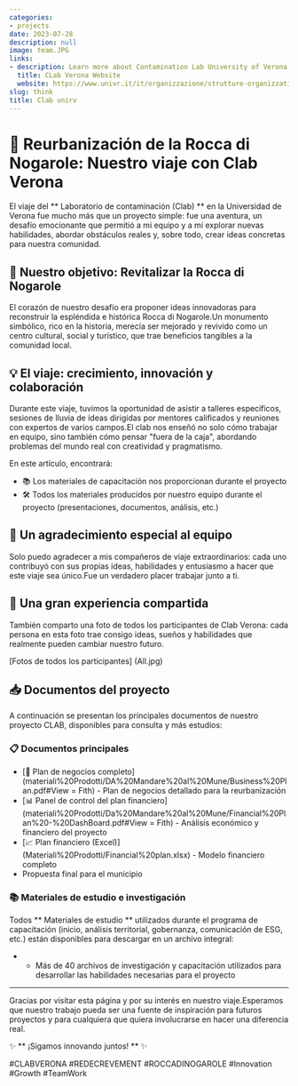```yaml
---
categories:
- projects
date: 2023-07-28
description: null
image: team.JPG
links:
- description: Learn more about Contamination Lab University of Verona
  title: CLab Verona Website
  website: https://www.univr.it/it/organizzazione/strutture-organizzative/uffici-amministrativi/area-ricerca-trasferimento-tecnologico-e-terza-missione/ufficio-ricerca-e-terza-missione/contamination-lab
slug: think
title: Clab unirv
---
```


<!-- hash: 9ca787013e86 -->
# 🚀 Reurbanización de la Rocca di Nogarole: Nuestro viaje con Clab Verona

El viaje del ** Laboratorio de contaminación (Clab) ** en la Universidad de Verona fue mucho más que un proyecto simple: fue una aventura, un desafío emocionante que permitió a mi equipo y a mí explorar nuevas habilidades, abordar obstáculos reales y, sobre todo, crear ideas concretas para nuestra comunidad.

## 🌿 Nuestro objetivo: Revitalizar la Rocca di Nogarole

El corazón de nuestro desafío era proponer ideas innovadoras para reconstruir la espléndida e histórica Rocca di Nogarole.Un monumento simbólico, rico en la historia, merecía ser mejorado y revivido como un centro cultural, social y turístico, que trae beneficios tangibles a la comunidad local.

## 💡 El viaje: crecimiento, innovación y colaboración

Durante este viaje, tuvimos la oportunidad de asistir a talleres específicos, sesiones de lluvia de ideas dirigidas por mentores calificados y reuniones con expertos de varios campos.El clab nos enseñó no solo cómo trabajar en equipo, sino también cómo pensar "fuera de la caja", abordando problemas del mundo real con creatividad y pragmatismo.

En este artículo, encontrará:

- 📚 Los materiales de capacitación nos proporcionan durante el proyecto
- 🛠️ Todos los materiales producidos por nuestro equipo durante el proyecto (presentaciones, documentos, análisis, etc.)

## 🎉 Un agradecimiento especial al equipo

Solo puedo agradecer a mis compañeros de viaje extraordinarios: cada uno contribuyó con sus propias ideas, habilidades y entusiasmo a hacer que este viaje sea único.Fue un verdadero placer trabajar junto a ti.



## 🌟 Una gran experiencia compartida

También comparto una foto de todos los participantes de Clab Verona: cada persona en esta foto trae consigo ideas, sueños y habilidades que realmente pueden cambiar nuestro futuro.

[Fotos de todos los participantes] (All.jpg)

## 📥 Documentos del proyecto

A continuación se presentan los principales documentos de nuestro proyecto CLAB, disponibles para consulta y más estudios:

### 📋 Documentos principales

- [📄 Plan de negocios completo] (materiali%20Prodotti/DA%20Mandare%20al%20Mune/Business%20Plan.pdf#View = Fith) - Plan de negocios detallado para la reurbanización
- [📊 Panel de control del plan financiero] (materiali%20Prodotti/Da%20Mandare%20al%20Mune/Financial%20Plan%20-%20DashBoard.pdf#View = Fith) - Análisis económico y financiero del proyecto
- [📈 Plan financiero (Excel)] (Materiali%20Prodotti/Financial%20plan.xlsx) - Modelo financiero completo
-  Propuesta final para el municipio

### 📚 Materiales de estudio e investigación

Todos ** Materiales de estudio ** utilizados durante el programa de capacitación (inicio, análisis territorial, gobernanza, comunicación de ESG, etc.) están disponibles para descargar en un archivo integral:

-  - Más de 40 archivos de investigación y capacitación utilizados para desarrollar las habilidades necesarias para el proyecto

---

Gracias por visitar esta página y por su interés en nuestro viaje.Esperamos que nuestro trabajo pueda ser una fuente de inspiración para futuros proyectos y para cualquiera que quiera involucrarse en hacer una diferencia real.

✨ ** ¡Sigamos innovando juntos! ** ✨

#CLABVERONA #REDECREVEMENT #ROCCADINOGAROLE #Innovation #Growth #TeamWork